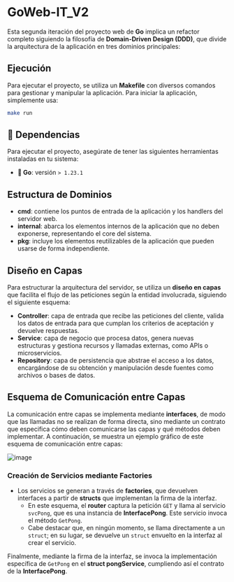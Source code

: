 # GoWeb-IT_V2

Esta segunda iteración del proyecto web de **Go** implica un refactor completo siguiendo la filosofía de **Domain-Driven Design (DDD)**, que divide la arquitectura de la aplicación en tres dominios principales:

## Ejecución

Para ejecutar el proyecto, se utiliza un **Makefile** con diversos comandos para gestionar y manipular la aplicación. Para iniciar la aplicación, simplemente usa:

```bash
make run
```

## 🚀 Dependencias

Para ejecutar el proyecto, asegúrate de tener las siguientes herramientas instaladas en tu sistema:

- **🐹 Go**: versión `> 1.23.1`

## Estructura de Dominios

- **cmd**: contiene los puntos de entrada de la aplicación y los handlers del servidor web.
- **internal**: abarca los elementos internos de la aplicación que no deben exponerse, representando el core del sistema.
- **pkg**: incluye los elementos reutilizables de la aplicación que pueden usarse de forma independiente.

## Diseño en Capas

Para estructurar la arquitectura del servidor, se utiliza un **diseño en capas** que facilita el flujo de las peticiones según la entidad involucrada, siguiendo el siguiente esquema:

- **Controller**: capa de entrada que recibe las peticiones del cliente, valida los datos de entrada para que cumplan los criterios de aceptación y devuelve respuestas.
- **Service**: capa de negocio que procesa datos, genera nuevas estructuras y gestiona recursos y llamadas externas, como APIs o microservicios.
- **Repository**: capa de persistencia que abstrae el acceso a los datos, encargándose de su obtención y manipulación desde fuentes como archivos o bases de datos.

## Esquema de Comunicación entre Capas

La comunicación entre capas se implementa mediante **interfaces**, de modo que las llamadas no se realizan de forma directa, sino mediante un contrato que especifica cómo deben comunicarse las capas y qué métodos deben implementar. A continuación, se muestra un ejemplo gráfico de este esquema de comunicación entre capas:

![image](https://github.com/user-attachments/assets/6a48fe1a-980e-44dc-9ddc-e4357f9c5df2)

### Creación de Servicios mediante Factories

- Los servicios se generan a través de **factories**, que devuelven interfaces a partir de **structs** que implementan la firma de la interfaz.
    - En este esquema, el **router** captura la petición `GET` y llama al servicio `svcPong`, que es una instancia de **InterfacePong**. Este servicio invoca el método `GetPong`.
    - Cabe destacar que, en ningún momento, se llama directamente a un `struct`; en su lugar, se devuelve un `struct` envuelto en la interfaz al crear el servicio.

Finalmente, mediante la firma de la interfaz, se invoca la implementación específica de `GetPong` en el **struct pongService**, cumpliendo así el contrato de la **InterfacePong**.

